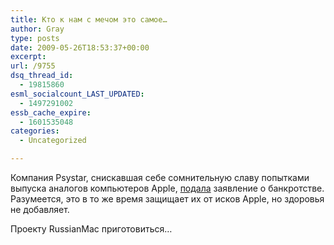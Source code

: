 ```yaml
---
title: Кто к нам с мечом это самое…
author: Gray
type: posts
date: 2009-05-26T18:53:37+00:00
excerpt:
url: /9755
dsq_thread_id:
  - 19815860
esml_socialcount_LAST_UPDATED:
  - 1497291002
essb_cache_expire:
  - 1601535048
categories:
  - Uncategorized

---
```








<p style="clear: both">
  Компания Psystar, снискавшая себе сомнительную славу попытками выпуска аналогов компьютеров Apple, <a href="http://gizmodo.com/5270448/psystar-files-for-bankruptcy" target="_blank">подала</a> заявление о банкротстве. Разумеется, это в то же время защищает их от исков Apple, но здоровья не добавляет.
</p>

<p style="clear: both">
  Проекту RussianMac приготовиться&#8230;
</p>